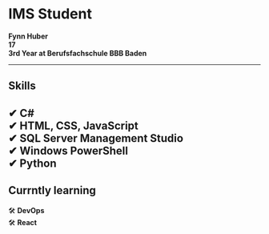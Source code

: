# IMS Student  
**Fynn Huber**               
**17**                
**3rd Year at Berufsfachschule BBB Baden**  

---  

## Skills  
✔ **C#**  
✔ **HTML, CSS, JavaScript**  
✔ **SQL Server Management Studio**  
✔ **Windows PowerShell**  
✔ **Python**
---  

## Currntly learning
  
🛠 **DevOps**            
🛠 **React**

